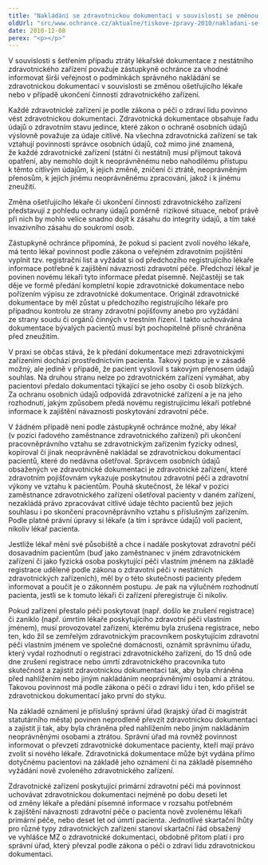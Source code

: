```yaml
---
title: "Nakládání se zdravotnickou dokumentací v souvislosti se změnou ošetřujícího lékaře či ukončením činnosti zdravotnického zařízení"
oldUrl: "src/www.ochrance.cz/aktualne/tiskove-zpravy-2010/nakladani-se-zdravotnickou-dokumentaci-v-souvislosti-se-zmenou-osetrujiciho-lekare-ci-uk"
date: 2010-12-08
perex: "<p></p>"
---
```


<!-- imported from the old website -->

<p>V souvislosti s šetřením případu ztráty lékařské dokumentace z nestátního zdravotnického zařízení považuje zástupkyně ochránce za vhodné informovat širší veřejnost o podmínkách správného nakládání se zdravotnickou dokumentací v souvislosti se změnou ošetřujícího lékaře nebo v případě ukončení činnosti zdravotnického zařízení. </p><p>Každé zdravotnické zařízení je podle zákona o péči o zdraví lidu povinno vést zdravotnickou dokumentaci. Zdravotnická dokumentace obsahuje řadu údajů o zdravotním stavu jedince, které zákon o ochraně osobních údajů výslovně považuje za údaje citlivé. Na všechna zdravotnická zařízení se tak vztahují povinnosti správce osobních údajů, což mimo jiné znamená, že každé zdravotnické zařízení (státní či nestátní) musí přijmout taková opatření, aby nemohlo dojít k neoprávněnému nebo nahodilému přístupu k těmto citlivým údajům, k jejich změně, zničení či ztrátě, neoprávněným přenosům, k jejich jinému neoprávněnému zpracování, jakož i k jinému zneužití.</p><p>Změna ošetřujícího lékaře či ukončení činnosti zdravotnického zařízení představují z pohledu ochrany údajů poměrně  rizikové situace, neboť právě při nich by mohlo velice snadno dojít k zásahu do integrity údajů, a tím také invazivního zásahu do soukromí osob.</p><p>Zástupkyně ochránce připomíná, že pokud si pacient zvolí nového lékaře, má tento lékař povinnost podle zákona o veřejném zdravotním pojištění vyplnit tzv. registrační list a vyžádat si od předchozího registrujícího lékaře informace potřebné k zajištění návaznosti zdravotní péče. Předchozí lékař je povinen novému lékaři tyto informace předat písemně. Nejčastěji se tak děje ve formě předání kompletní kopie zdravotnické dokumentace nebo pořízením výpisu ze zdravotnické dokumentace. Originál zdravotnické dokumentace by měl zůstat u předchozího registrujícího lékaře pro případnou kontrolu ze strany zdravotní pojišťovny anebo pro vyžádání ze strany soudu či orgánů činných v trestním řízení. I takto uchovávána dokumentace bývalých pacientů musí být pochopitelně přísně chráněna před zneužitím.</p><p>V praxi se občas stává, že k předání dokumentace mezi zdravotnickými zařízeními dochází prostřednictvím pacienta. Takový postup je v zásadě možný, ale jedině v případě, že pacient vyslovil s takovým přenosem údajů souhlas. Na druhou stranu nelze po zdravotnickém zařízení vymáhat, aby pacientovi předalo dokumentaci týkající se jeho osoby či osob blízkých. Za ochranu osobních údajů odpovídá zdravotnické zařízení a je na jeho rozhodnutí, jakým způsobem předá novému registrujícímu lékaři potřebné informace k zajištění návaznosti poskytování zdravotní péče.</p><p>V žádném případě není podle zástupkyně ochránce možné, aby lékař (v pozici řadového zaměstnance zdravotnického zařízení) při ukončení pracovněprávního vztahu se zdravotnickým zařízením fyzicky odnesl, kopíroval či jinak neoprávněně nakládal se zdravotnickou dokumentací pacientů, které do nedávna ošetřoval. Správcem osobních údajů obsažených ve zdravotnické dokumentaci je zdravotnické zařízení, které zdravotním pojišťovnám vykazuje poskytnutou zdravotní péči a zdravotní výkony ve vztahu k pacientům. Pouhá skutečnost, že lékař v pozici zaměstnance zdravotnického zařízení ošetřoval pacienty v daném zařízení, nezakládá právo zpracovávat citlivé údaje těchto pacientů bez jejich souhlasu i po skončení pracovněprávního vztahu s příslušným zařízením. Podle platné právní úpravy si lékaře (a tím i správce údajů) volí pacient, nikoliv lékař pacienta.</p><p>Jestliže lékař mění své působiště a chce i nadále poskytovat zdravotní péči dosavadním pacientům (buď jako zaměstnanec v jiném zdravotnickém zařízení či jako fyzická osoba poskytující péči vlastním jménem na základě registrace udělené podle zákona o zdravotní péči v nestátních zdravotnických zařízeních), měl by o této skutečnosti pacienty předem informovat a poučit je o zákonném postupu. Je pak na výlučném rozhodnutí pacienta, jestli se k tomuto lékaři či zařízení přeregistruje či nikoliv.</p><p>Pokud zařízení přestalo péči poskytovat (např. došlo ke zrušení registrace) či zaniklo (např. úmrtím lékaře poskytujícího zdravotní péči vlastním jménem), musí provozovatel zařízení, kterému byla zrušena registrace, nebo ten, kdo žil se zemřelým zdravotnickým pracovníkem poskytujícím zdravotní péči vlastním jménem ve společné domácnosti, oznámit správnímu úřadu, který vydal rozhodnutí o registraci zdravotnického zařízení, do 15 dnů ode dne zrušení registrace nebo úmrtí zdravotnického pracovníka tuto skutečnost a zajistit zdravotnickou dokumentaci tak, aby byla chráněna před nahlížením nebo jiným nakládáním neoprávněnými osobami a ztrátou. Takovou povinnost má podle zákona o péči o zdraví lidu i ten, kdo přišel se zdravotnickou dokumentací jako první do styku. </p><p>Na základě oznámení je příslušný správní úřad (krajský úřad či magistrát statutárního města) povinen neprodleně převzít zdravotnickou dokumentaci a zajistit ji tak, aby byla chráněna před nahlížením nebo jiným nakládáním neoprávněnými osobami a ztrátou. Správní úřad má rovněž povinnost informovat o převzetí zdravotnické dokumentace pacienty, kteří mají právo zvolit si nového lékaře. Zdravotnická dokumentace může být vydána přímo dotyčnému pacientovi na základě jeho oznámení či na základě písemného vyžádání nově zvoleného zdravotnického zařízení.</p><p>Zdravotnické zařízení poskytující primární zdravotní péči má povinnost uchovávat zdravotnickou dokumentaci nejméně po dobu deseti let od změny lékaře a předání písemné informace v rozsahu potřebném k zajištění návaznosti zdravotní péče o pacienta nově zvolenému lékaři primární péče, nebo deset let od úmrtí pacienta. Jednotlivé skartační lhůty pro různé typy zdravotnických zařízení stanoví skartační řád obsažený ve vyhlášce MZ o zdravotnické dokumentaci, obdobně přitom platí i pro správní úřad, který převzal podle zákona o péči o zdraví lidu zdravotnickou dokumentaci.</p><p></p><p></p>
